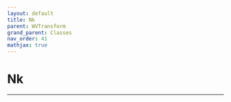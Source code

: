 ```yaml
---
layout: default
title: Nk
parent: WVTransform
grand_parent: Classes
nav_order: 41
mathjax: true
---
```


#  Nk




---

